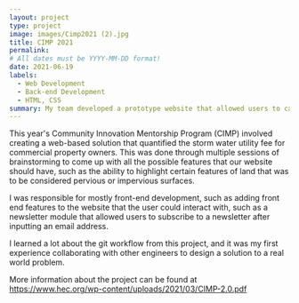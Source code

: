 ```yaml
---
layout: project
type: project
image: images/Cimp2021 (2).jpg
title: CIMP 2021
permalink: 
# All dates must be YYYY-MM-DD format!
date: 2021-06-19
labels:
  - Web Development
  - Back-end Development
  - HTML, CSS
summary: My team developed a prototype website that allowed users to calculate the storm water utility property of various properties on the island of Oahu.
---
```



This year's Community Innovation Mentorship Program (CIMP) involved creating a web-based solution that quantified the storm water utility fee for commercial property owners. This 
was done through multiple sessions of brainstorming to come up with all the possible features that our website should have, such as the ability to highlight certain features of land that was to be considered pervious or impervious surfaces. 

I was responsible for mostly front-end development, such as adding front end features to the website that the user could interact with, such as a newsletter module that allowed users to subscribe to a newsletter after inputting an email address.

I learned a lot about the git workflow from this project, and it was my first experience collaborating with other engineers to design a solution to a real world problem.

More information about the project can be found at https://www.hec.org/wp-content/uploads/2021/03/CIMP-2.0.pdf


